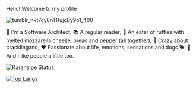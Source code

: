 Hello! Welcome to my profile

![tumblr_nxt7cy8nTI1ujc8y9o1_400](https://user-images.githubusercontent.com/109520132/198833703-14c2023a-d6c1-45eb-8b6d-64c14f5c3e3d.gif)

👷 I'm a Software Architect;
📚 A regular reader;
🧀 An eater of ruffles with melted mozzarella cheese, bread and pepper (all together);
🥓 Crazy about cracklingand;
❤️ Passionate about life, emotions, sensations and dogs 🐕;
🙋 And I like people a little too.

![Karanalpe Status](https://github-readme-stats.vercel.app/api?username=sigespweb22&show_icons=true&theme=merko)

[![Top Langs](https://github-readme-stats.vercel.app/api/top-langs/?username=sigespweb22&layout=compact&hide=html&theme=merko)](https://github.com/anuraghazra/github-readme-stats)

<!-- [![Readme Card](https://github-readme-stats.vercel.app/api/pin/?username=sigespweb22&repo=boxapp-api&theme=merko&show_owner=true)](https://github.com/sigespweb22/boxapp-api) -->
